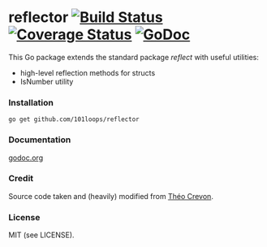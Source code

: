 reflector [![Build Status](https://secure.travis-ci.org/101loops/reflector.png)](https://travis-ci.org/101loops/reflector) [![Coverage Status](https://coveralls.io/repos/101loops/reflector/badge.png)](https://coveralls.io/r/101loops/reflector) [![GoDoc](https://camo.githubusercontent.com/6bae67c5189d085c05271a127da5a4bbb1e8eb2c/68747470733a2f2f676f646f632e6f72672f6769746875622e636f6d2f736d61727479737472656574732f676f636f6e7665793f7374617475732e706e67)](http://godoc.org/github.com/101loops/reflector)
=========

This Go package extends the standard package *reflect* with useful utilities:
- high-level reflection methods for structs
- IsNumber utility

### Installation
`go get github.com/101loops/reflector`

### Documentation
[godoc.org](http://godoc.org/github.com/101loops/reflector)

### Credit
Source code taken and (heavily) modified from [Théo Crevon](http://godoc.org/github.com/oleiade/reflections).

### License
MIT (see LICENSE).
